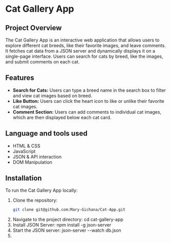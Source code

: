 # Cat Gallery App

## Project Overview

The Cat Gallery App is an interactive web application that allows users to explore different cat breeds, like their favorite images, and leave comments. It fetches cat data from a JSON server and dynamically displays it on a single-page interface. Users can search for cats by breed, like the images, and submit comments on each cat.

## Features

- **Search for Cats:** Users can type a breed name in the search box to filter and view cat images based on breed.
- **Like Button:** Users can click the heart icon to like or unlike their favorite cat images.
- **Comment Section:** Users can add comments to individual cat images, which are then displayed below each cat card.

## Language and tools used

- HTML & CSS
- JavaScript
- JSON & API interaction
- DOM Manipulation

## Installation

To run the Cat Gallery App locally:

1. Clone the repository:
   ```bash
   git clone git@github.com:Mary-Gichana/Cat-App.git
   ```
2. Navigate to the project directory:
   cd cat-gallery-app
3. Install JSON Server:
   npm install -g json-server
4. Start the JSON server:
   json-server --watch db.json
5.
